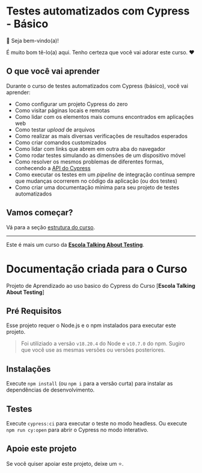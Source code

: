 # Testes automatizados com Cypress - Básico

👋 Seja bem-vindo(a)!

É muito bom tê-lo(a) aqui. Tenho certeza que você vai adorar este curso. ❤️

## O que você vai aprender

Durante o curso de testes automatizados com Cypress (básico), você vai aprender:

- Como configurar um projeto Cypress do zero
- Como visitar páginas locais e remotas
- Como lidar com os elementos mais comuns encontrados em aplicações web
- Como testar _upload_ de arquivos
- Como realizar as mais diversas verificações de resultados esperados
- Como criar comandos customizados
- Como lidar com links que abrem em outra aba do navegador
- Como rodar testes simulando as dimensões de um dispositivo móvel
- Como resolver os mesmos problemas de diferentes formas, conhecendo a [API do Cypress](https://docs.cypress.io/api/table-of-contents)
- Como executar os testes em um _pipeline_ de integração contínua sempre que mudanças ocorrerem no código da aplicação (ou dos testes)
- Como criar uma documentação mínima para seu projeto de testes automatizados

## Vamos começar?

Vá para a seção [estrutura do curso](./lessons/_course-structure_.md).

___

Este é mais um curso da [**Escola Talking About Testing**](https://udemy.com/user/walmyr).



# Documentação criada para o Curso 

Projeto de Aprendizado ao uso basico do Cypress do Curso [**Escola Talking About Testing**]

## Pré Requisitos

Esse projeto requer o Node.js e o npm instalados para executar este projeto.
> Foi utiliziado a versão `v18.20.4` do Node e `v10.7.0` do npm. Sugiro que você use as mesmas versões ou versões posteriores.

## Instalações

Execute `npm install` (ou `npm i` para a versão curta) para instalar as dependências de desenvolvimento.

## Testes
Execute `cypress:ci` para executar o teste no modo headless.
Ou execute `npm run cy:open` para abrir o Cypress no modo interativo.

## Apoie este projeto
Se você quiser apoiar este projeto, deixe um ⭐.
